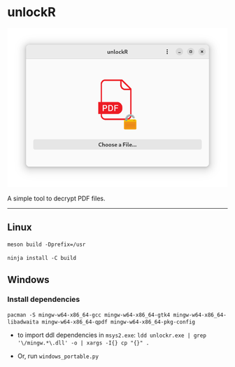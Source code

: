 # unlockR

![](static/light.png)

A simple tool to decrypt PDF files.

---

## Linux

`meson build -Dprefix=/usr`

`ninja install -C build`


## Windows

### Install dependencies


```
pacman -S mingw-w64-x86_64-gcc mingw-w64-x86_64-gtk4 mingw-w64-x86_64-libadwaita mingw-w64-x86_64-qpdf mingw-w64-x86_64-pkg-config
```



* to import ddl dependencies in `msys2.exe`:
`ldd unlockr.exe | grep '\/mingw.*\.dll' -o | xargs -I{} cp "{}" .`

* Or, run `windows_portable.py`
